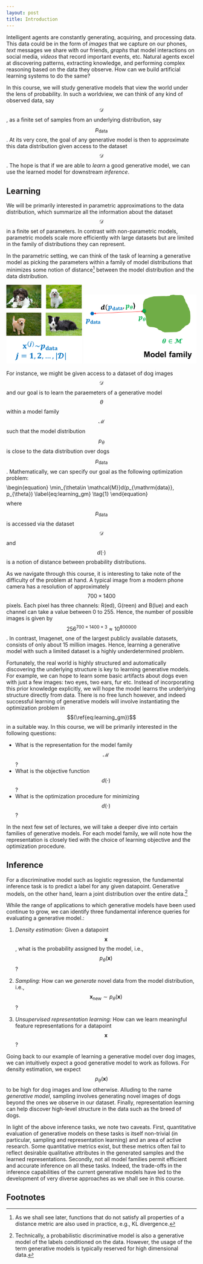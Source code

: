 ```yaml
---
layout: post
title: Introduction
---
```


Intelligent agents are constantly generating, acquiring, and processing
data. This data could be in the form of *images* that we capture on our
phones, *text* messages we share with our friends, *graphs* that model
interactions on social media, *videos* that record important events,
etc. Natural agents excel at discovering patterns, extracting
knowledge, and performing complex reasoning based on the data they observe. How
can we build artificial learning systems to do the same?

In this course, we will study generative models that view the world under the lens of probability.
In such a worldview, we can think of any kind of
observed data, say $$\mathcal{D}$$, as a finite set of samples from an
underlying distribution, say $$p_{\mathrm{data}}$$. At its very core, the
goal of any generative model is then to approximate this data
distribution given access to the dataset $$\mathcal{D}$$. The hope is that
if we are able to *learn* a good generative model, we can use the
learned model for downstream *inference*.

Learning
--------

We will be primarily interested in parametric approximations to the data
distribution, which summarize all the information about the dataset $$\mathcal{D}$$ in
a finite set of parameters. In contrast with non-parametric models,
parametric models scale more efficiently with large datasets but are
limited in the family of distributions they can represent.

In the parametric setting, we can think of the task of learning a
generative model as picking the parameters within a family of model
distributions that minimizes some notion of distance[^1] between the
model distribution and the data distribution.
 
<img src="learning_1.png" alt="drawing" width="200" class="center"/>


<img src="learning_2.png" alt="drawing" width="300" class="center"/>
<!-- ![given](learning_1.png =100x20)
![goal](learning_2.png =100x20) -->


For instance, we might be given access to a dataset of dog images $$\mathcal{D}$$ and
our goal is to learn the paraemeters of  a generative model $$\theta$$ within a model family $$\mathcal{M}$$ such that
the model distribution $$p_\theta$$ is close to the data distribution over dogs
$$p_{\mathrm{data}}$$. Mathematically, we can specify our goal as the
following optimization problem: $$$$\begin{equation}
\min_{\theta\in \mathcal{M}}d(p_{\mathrm{data}}, p_{\theta})
\label{eq:learning_gm}
\tag{1}
\end{equation}$$$$where $$p_{\mathrm{data}}$$ is accessed via the dataset
$$\mathcal{D}$$ and $$d(\cdot)$$ is a notion of distance between probability distributions.

As we navigate through this course, it is interesting to take note of
the difficulty of the problem at hand. A typical image from a modern
phone camera has a resolution of approximately $$700 \times 1400$$ pixels.
Each pixel has three channels: R(ed), G(reen) and B(lue) and each
channel can take a value between 0 to 255. Hence, the number of possible
images is given by $$256^{700 \times 1400 \times 3}\approx 10 ^{800000}$$.
In contrast, Imagenet, one of the largest publicly available datasets,
consists of only about 15 million images. Hence, learning a generative
model with such a limited dataset is a highly underdetermined problem.

Fortunately, the real world is highly structured and automatically
discovering the underlying structure is key to learning generative
models. For example, we can hope to learn some basic artifacts about
dogs even with just a few images: two eyes, two ears, fur etc. Instead
of incorporating this prior knowledge explicitly, we will hope the model
learns the underlying structure directly from data. There is no free
lunch however, and indeed successful learning of generative models will
involve instantiating the optimization problem in
$$(\ref{eq:learning_gm})$$ in a suitable way. In this course, we will be
primarily interested in the following questions:

* What is the representation for the model family $$\mathcal{M}$$?
* What is the objective function $$d(\cdot)$$?
* What is the optimization procedure for minimizing $$d(\cdot)$$?

In the next few set of lectures, we will take a deeper dive into certain
families of generative models. For each model family, we will note how
the representation is closely tied with the choice of learning objective
and the optimization procedure.

Inference
---------

For a discriminative model such as logistic regression, the fundamental
inference task is to predict a label for any given datapoint. Generative
models, on the other hand, learn a joint distribution over the entire
data.[^2]

While the range of applications to which generative models have been
used continue to grow, we can identify three fundamental inference
queries for evaluating a generative model.:

1.  *Density estimation:* Given a datapoint $$\mathbf{x}$$, what is the
    probability assigned by the model, i.e., $$p_\theta(\mathbf{x})$$?

2.  *Sampling:* How can we *generate* novel data from the model
    distribution, i.e.,
    $$\mathbf{x}_{\mathrm{new}} \sim p_\theta(\mathbf{x})$$?

3.  *Unsupervised representation learning:* How can we learn meaningful
    feature representations for a datapoint $$\mathbf{x}$$?

Going back to our example of learning a generative model over dog
images, we can intuitively expect a good generative model to work as
follows. For density estimation, we expect $$p_\theta(\mathbf{x})$$ to be
high for dog images and low otherwise. Alluding to the name *generative
model*, sampling involves generating novel images of dogs beyond the
ones we observe in our dataset. Finally, representation learning can
help discover high-level structure in the data such as the breed of
dogs.

In light of the above inference tasks, we note two caveats. First,
quantitative evaluation of generative models on these tasks is itself
non-trivial (in particular, sampling and representation learning) and an
area of active research. Some quantitative metrics exist, but these
metrics often fail to reflect desirable qualitative attributes in the
generated samples and the learned representations. Secondly, not all
model families permit efficient and accurate inference on all these
tasks. Indeed, the trade-offs in the inference capabilities of the
current generative models have led to the development of very diverse approaches as
we shall see in this course.


## Footnotes

[^1]: As we shall see later, functions that do not satisfy all
    properties of a distance metric are also used in practice, e.g., KL
    divergence.

[^2]: Technically, a probabilistic discriminative model is also a
    generative model of the labels conditioned on the data. However, the
    usage of the term generative models is typically reserved for high
    dimensional data.
